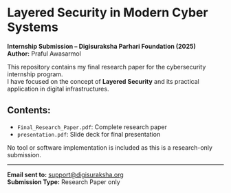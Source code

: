 # Layered Security in Modern Cyber Systems

**Internship Submission – Digisuraksha Parhari Foundation (2025)**  
**Author:** Praful Awasarmol 

This repository contains my final research paper for the cybersecurity internship program.  
I have focused on the concept of **Layered Security** and its practical application in digital infrastructures.

## Contents:
- `Final_Research_Paper.pdf`: Complete research paper
- `presentation.pdf`: Slide deck for final presentation

No tool or software implementation is included as this is a research-only submission.

---

**Email sent to:** support@digisuraksha.org  
**Submission Type:** Research Paper only
